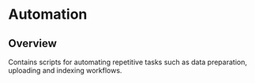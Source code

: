 # Automation

## Overview

Contains scripts for automating repetitive tasks such as data preparation, uploading and indexing workflows.
